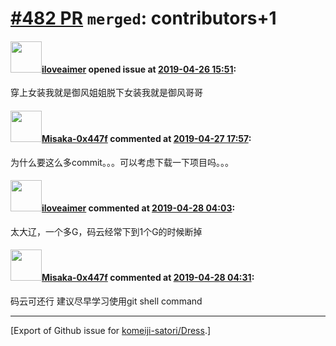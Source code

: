# [\#482 PR](https://github.com/komeiji-satori/Dress/pull/482) `merged`: contributors+1

#### <img src="https://avatars.githubusercontent.com/u/34212397?u=f4b30b41a83e9c5524dcede52e3bc874bc10b9ba&v=4" width="50">[iloveaimer](https://github.com/iloveaimer) opened issue at [2019-04-26 15:51](https://github.com/komeiji-satori/Dress/pull/482):

穿上女装我就是御风姐姐脱下女装我就是御风哥哥

#### <img src="https://avatars.githubusercontent.com/u/15797507?u=8f0af037965104b85573c521a9cfa5dbbbcad9bc&v=4" width="50">[Misaka-0x447f](https://github.com/Misaka-0x447f) commented at [2019-04-27 17:57](https://github.com/komeiji-satori/Dress/pull/482#issuecomment-487307016):

为什么要这么多commit。。。可以考虑下载一下项目吗。。。

#### <img src="https://avatars.githubusercontent.com/u/34212397?u=f4b30b41a83e9c5524dcede52e3bc874bc10b9ba&v=4" width="50">[iloveaimer](https://github.com/iloveaimer) commented at [2019-04-28 04:03](https://github.com/komeiji-satori/Dress/pull/482#issuecomment-487341205):

太大辽，一个多G，码云经常下到1个G的时候断掉

#### <img src="https://avatars.githubusercontent.com/u/15797507?u=8f0af037965104b85573c521a9cfa5dbbbcad9bc&v=4" width="50">[Misaka-0x447f](https://github.com/Misaka-0x447f) commented at [2019-04-28 04:31](https://github.com/komeiji-satori/Dress/pull/482#issuecomment-487342682):

码云可还行 建议尽早学习使用git shell command


-------------------------------------------------------------------------------



[Export of Github issue for [komeiji-satori/Dress](https://github.com/komeiji-satori/Dress).]
